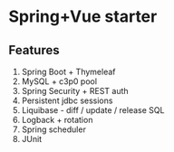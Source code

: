 # Spring+Vue starter

## Features
1. Spring Boot + Thymeleaf
2. MySQL + c3p0 pool
3. Spring Security + REST auth
4. Persistent jdbc sessions
5. Liquibase - diff / update / release SQL
6. Logback + rotation
7. Spring scheduler
8. JUnit
